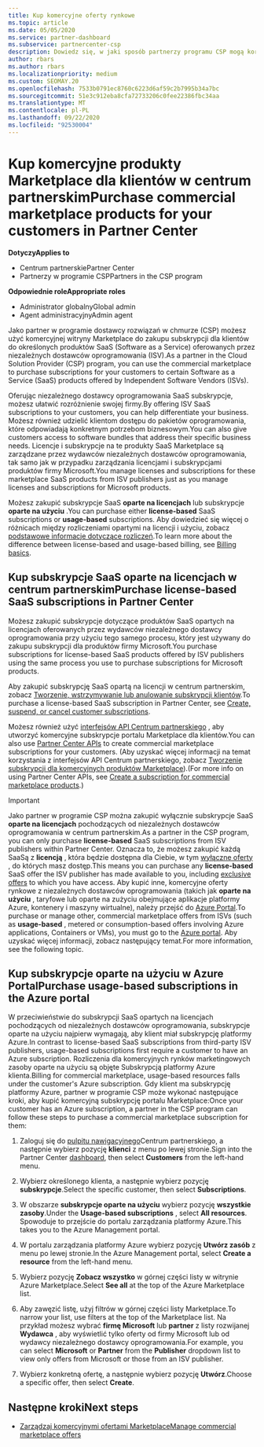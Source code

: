 ```yaml
---
title: Kup komercyjne oferty rynkowe
ms.topic: article
ms.date: 05/05/2020
ms.service: partner-dashboard
ms.subservice: partnercenter-csp
description: Dowiedz się, w jaki sposób partnerzy programu CSP mogą korzystać z witryny Marketplace Centrum partnerskiego, aby kupować oferty SaaS od niezależnych dostawców oprogramowania (ISV).
author: rbars
ms.author: rbars
ms.localizationpriority: medium
ms.custom: SEOMAY.20
ms.openlocfilehash: 7533b0791ec8760c6223d6af59c2b7995b34a7bc
ms.sourcegitcommit: 51e3c912eba8cfa72733206c0fee22386fbc34aa
ms.translationtype: MT
ms.contentlocale: pl-PL
ms.lasthandoff: 09/22/2020
ms.locfileid: "92530004"
---
```

# <a name="purchase-commercial-marketplace-products-for-your-customers-in-partner-center"></a><span data-ttu-id="6e72e-103">Kup komercyjne produkty Marketplace dla klientów w centrum partnerskim</span><span class="sxs-lookup"><span data-stu-id="6e72e-103">Purchase commercial marketplace products for your customers in Partner Center</span></span>

<span data-ttu-id="6e72e-104">**Dotyczy**</span><span class="sxs-lookup"><span data-stu-id="6e72e-104">**Applies to**</span></span>

- <span data-ttu-id="6e72e-105">Centrum partnerskie</span><span class="sxs-lookup"><span data-stu-id="6e72e-105">Partner Center</span></span>
- <span data-ttu-id="6e72e-106">Partnerzy w programie CSP</span><span class="sxs-lookup"><span data-stu-id="6e72e-106">Partners in the CSP program</span></span>

<span data-ttu-id="6e72e-107">**Odpowiednie role**</span><span class="sxs-lookup"><span data-stu-id="6e72e-107">**Appropriate roles**</span></span>

- <span data-ttu-id="6e72e-108">Administrator globalny</span><span class="sxs-lookup"><span data-stu-id="6e72e-108">Global admin</span></span>
- <span data-ttu-id="6e72e-109">Agent administracyjny</span><span class="sxs-lookup"><span data-stu-id="6e72e-109">Admin agent</span></span>

<span data-ttu-id="6e72e-110">Jako partner w programie dostawcy rozwiązań w chmurze (CSP) możesz użyć komercyjnej witryny Marketplace do zakupu subskrypcji dla klientów do określonych produktów SaaS (Software as a Service) oferowanych przez niezależnych dostawców oprogramowania (ISV).</span><span class="sxs-lookup"><span data-stu-id="6e72e-110">As a partner in the Cloud Solution Provider (CSP) program, you can use the commercial marketplace to purchase subscriptions for your customers to certain Software as a Service (SaaS) products offered by Independent Software Vendors (ISVs).</span></span> 

<span data-ttu-id="6e72e-111">Oferując niezależnego dostawcy oprogramowania SaaS subskrypcje, możesz ułatwić rozróżnienie swojej firmy.</span><span class="sxs-lookup"><span data-stu-id="6e72e-111">By offering ISV SaaS subscriptions to your customers, you can help differentiate your business.</span></span> <span data-ttu-id="6e72e-112">Możesz również udzielić klientom dostępu do pakietów oprogramowania, które odpowiadają konkretnym potrzebom biznesowym.</span><span class="sxs-lookup"><span data-stu-id="6e72e-112">You can also give customers access to software bundles that address their specific business needs.</span></span> <span data-ttu-id="6e72e-113">Licencje i subskrypcje na te produkty SaaS Marketplace są zarządzane przez wydawców niezależnych dostawców oprogramowania, tak samo jak w przypadku zarządzania licencjami i subskrypcjami produktów firmy Microsoft.</span><span class="sxs-lookup"><span data-stu-id="6e72e-113">You manage licenses and subscriptions for these marketplace SaaS products from ISV publishers just as you manage licenses and subscriptions for Microsoft products.</span></span>

<span data-ttu-id="6e72e-114">Możesz zakupić subskrypcje SaaS **oparte na licencjach** lub subskrypcje **oparte na użyciu** .</span><span class="sxs-lookup"><span data-stu-id="6e72e-114">You can purchase either **license-based** SaaS subscriptions or **usage-based** subscriptions.</span></span> <span data-ttu-id="6e72e-115">Aby dowiedzieć się więcej o różnicach między rozliczeniami opartymi na licencji i użyciu, zobacz [podstawowe informacje dotyczące rozliczeń](billing-basics.md).</span><span class="sxs-lookup"><span data-stu-id="6e72e-115">To learn more about the difference between license-based and usage-based billing, see [Billing basics](billing-basics.md).</span></span>

## <a name="purchase-license-based-saas-subscriptions-in-partner-center"></a><span data-ttu-id="6e72e-116">Kup subskrypcje SaaS oparte na licencjach w centrum partnerskim</span><span class="sxs-lookup"><span data-stu-id="6e72e-116">Purchase license-based SaaS subscriptions in Partner Center</span></span>

<span data-ttu-id="6e72e-117">Możesz zakupić subskrypcje dotyczące produktów SaaS opartych na licencjach oferowanych przez wydawców niezależnego dostawcy oprogramowania przy użyciu tego samego procesu, który jest używany do zakupu subskrypcji dla produktów firmy Microsoft.</span><span class="sxs-lookup"><span data-stu-id="6e72e-117">You purchase subscriptions for license-based SaaS products offered by ISV publishers using the same process you use to purchase subscriptions for Microsoft products.</span></span>

<span data-ttu-id="6e72e-118">Aby zakupić subskrypcję SaaS opartą na licencji w centrum partnerskim, zobacz [Tworzenie, wstrzymywanie lub anulowanie subskrypcji klientów](create-a-new-subscription.md#create-a-new-subscription).</span><span class="sxs-lookup"><span data-stu-id="6e72e-118">To purchase a license-based SaaS subscription in Partner Center, see [Create, suspend, or cancel customer subscriptions](create-a-new-subscription.md#create-a-new-subscription).</span></span>

<span data-ttu-id="6e72e-119">Możesz również użyć [interfejsów API Centrum partnerskiego](/partner-center/develop/) , aby utworzyć komercyjne subskrypcje portalu Marketplace dla klientów.</span><span class="sxs-lookup"><span data-stu-id="6e72e-119">You can also use [Partner Center APIs](/partner-center/develop/) to create commercial marketplace subscriptions for your customers.</span></span> <span data-ttu-id="6e72e-120">(Aby uzyskać więcej informacji na temat korzystania z interfejsów API Centrum partnerskiego, zobacz [Tworzenie subskrypcji dla komercyjnych produktów Marketplace](/partner-center/develop/create-subscription-azure-marketplace-products)).</span><span class="sxs-lookup"><span data-stu-id="6e72e-120">(For more info on using Partner Center APIs, see [Create a subscription for commercial marketplace products](/partner-center/develop/create-subscription-azure-marketplace-products).)</span></span>

>[!IMPORTANT]
> <span data-ttu-id="6e72e-121">Jako partner w programie CSP można zakupić wyłącznie subskrypcje SaaS **oparte na licencjach** pochodzących od niezależnych dostawców oprogramowania w centrum partnerskim.</span><span class="sxs-lookup"><span data-stu-id="6e72e-121">As a partner in the CSP program, you can only purchase **license-based** SaaS subscriptions from ISV publishers within Partner Center.</span></span> <span data-ttu-id="6e72e-122">Oznacza to, że możesz zakupić każdą SaaSą z **licencją** , która będzie dostępna dla Ciebie, w tym [wyłączne oferty](csp-commercial-marketplace-discover.md#learn-about-marketplace-exclusive-offers) , do których masz dostęp.</span><span class="sxs-lookup"><span data-stu-id="6e72e-122">This means you can purchase any **license-based** SaaS offer the ISV publisher has made available to you, including [exclusive offers](csp-commercial-marketplace-discover.md#learn-about-marketplace-exclusive-offers) to which you have access.</span></span> <span data-ttu-id="6e72e-123">Aby kupić inne, komercyjne oferty rynkowe z niezależnych dostawców oprogramowania (takich jak **oparte na użyciu** , taryfowe lub oparte na zużyciu obejmujące aplikacje platformy Azure, kontenery i maszyny wirtualne), należy przejść do [Azure Portal](https://portal.azure.com/).</span><span class="sxs-lookup"><span data-stu-id="6e72e-123">To purchase or manage other, commercial marketplace offers from ISVs (such as **usage-based** , metered or consumption-based offers involving Azure applications, Containers or VMs), you must go to the [Azure portal](https://portal.azure.com/).</span></span> <span data-ttu-id="6e72e-124">Aby uzyskać więcej informacji, zobacz następujący temat.</span><span class="sxs-lookup"><span data-stu-id="6e72e-124">For more information, see the following topic.</span></span>

## <a name="purchase-usage-based-subscriptions-in-the-azure-portal"></a><span data-ttu-id="6e72e-125">Kup subskrypcje oparte na użyciu w Azure Portal</span><span class="sxs-lookup"><span data-stu-id="6e72e-125">Purchase usage-based subscriptions in the Azure portal</span></span>

<span data-ttu-id="6e72e-126">W przeciwieństwie do subskrypcji SaaS opartych na licencjach pochodzących od niezależnych dostawców oprogramowania, subskrypcje oparte na użyciu najpierw wymagają, aby klient miał subskrypcję platformy Azure.</span><span class="sxs-lookup"><span data-stu-id="6e72e-126">In contrast to license-based SaaS subscriptions from third-party ISV publishers, usage-based subscriptions first require a customer to have an Azure subscription.</span></span> <span data-ttu-id="6e72e-127">Rozliczenia dla komercyjnych rynków marketingowych zasoby oparte na użyciu są objęte Subskrypcją platformy Azure klienta.</span><span class="sxs-lookup"><span data-stu-id="6e72e-127">Billing for commercial marketplace, usage-based resources falls under the customer's Azure subscription.</span></span> <span data-ttu-id="6e72e-128">Gdy klient ma subskrypcję platformy Azure, partner w programie CSP może wykonać następujące kroki, aby kupić komercyjną subskrypcję portalu Marketplace:</span><span class="sxs-lookup"><span data-stu-id="6e72e-128">Once your customer has an Azure subscription, a partner in the CSP program can follow these steps to purchase a commercial marketplace subscription for them:</span></span>

1. <span data-ttu-id="6e72e-129">Zaloguj się do [pulpitu nawigacyjnego](https://partner.microsoft.com/dashboard)Centrum partnerskiego, a następnie wybierz pozycję **klienci** z menu po lewej stronie.</span><span class="sxs-lookup"><span data-stu-id="6e72e-129">Sign into the Partner Center [dashboard](https://partner.microsoft.com/dashboard), then select **Customers** from the left-hand menu.</span></span>

2. <span data-ttu-id="6e72e-130">Wybierz określonego klienta, a następnie wybierz pozycję **subskrypcje**.</span><span class="sxs-lookup"><span data-stu-id="6e72e-130">Select the specific customer, then select **Subscriptions**.</span></span>  

3. <span data-ttu-id="6e72e-131">W obszarze **subskrypcje oparte na użyciu** wybierz pozycję **wszystkie zasoby**.</span><span class="sxs-lookup"><span data-stu-id="6e72e-131">Under the **Usage-based subscriptions** , select **All resources**.</span></span> <span data-ttu-id="6e72e-132">Spowoduje to przejście do portalu zarządzania platformy Azure.</span><span class="sxs-lookup"><span data-stu-id="6e72e-132">This takes you to the Azure Management portal.</span></span>

4. <span data-ttu-id="6e72e-133">W portalu zarządzania platformy Azure wybierz pozycję **Utwórz zasób** z menu po lewej stronie.</span><span class="sxs-lookup"><span data-stu-id="6e72e-133">In the Azure Management portal, select **Create a resource** from the left-hand menu.</span></span>

5. <span data-ttu-id="6e72e-134">Wybierz pozycję **Zobacz wszystko** w górnej części listy w witrynie Azure Marketplace.</span><span class="sxs-lookup"><span data-stu-id="6e72e-134">Select **See all** at the top of the Azure Marketplace list.</span></span>

6. <span data-ttu-id="6e72e-135">Aby zawęzić listę, użyj filtrów w górnej części listy Marketplace.</span><span class="sxs-lookup"><span data-stu-id="6e72e-135">To narrow your list, use filters at the top of the Marketplace list.</span></span> <span data-ttu-id="6e72e-136">Na przykład możesz wybrać **firmę Microsoft** lub **partner** z listy rozwijanej **Wydawca** , aby wyświetlić tylko oferty od firmy Microsoft lub od wydawcy niezależnego dostawcy oprogramowania.</span><span class="sxs-lookup"><span data-stu-id="6e72e-136">For example, you can select **Microsoft** or **Partner** from the **Publisher** dropdown list to view only offers from Microsoft or those from an ISV publisher.</span></span>

7. <span data-ttu-id="6e72e-137">Wybierz konkretną ofertę, a następnie wybierz pozycję **Utwórz**.</span><span class="sxs-lookup"><span data-stu-id="6e72e-137">Choose a specific offer, then select **Create**.</span></span>

## <a name="next-steps"></a><span data-ttu-id="6e72e-138">Następne kroki</span><span class="sxs-lookup"><span data-stu-id="6e72e-138">Next steps</span></span>

- [<span data-ttu-id="6e72e-139">Zarządzaj komercyjnymi ofertami Marketplace</span><span class="sxs-lookup"><span data-stu-id="6e72e-139">Manage commercial marketplace offers</span></span>](csp-commercial-marketplace-purchase.md)